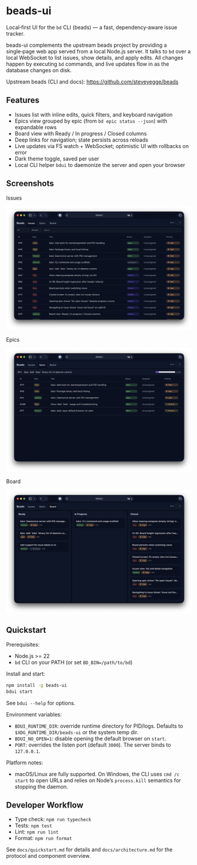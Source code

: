 # beads-ui

Local‑first UI for the `bd` CLI (beads) — a fast, dependency‑aware issue
tracker.

beads-ui complements the upstream beads project by providing a single‑page web
app served from a local Node.js server. It talks to `bd` over a local WebSocket
to list issues, show details, and apply edits. All changes happen by executing
`bd` commands, and live updates flow in as the database changes on disk.

Upstream beads (CLI and docs): https://github.com/steveyegge/beads

## Features

- Issues list with inline edits, quick filters, and keyboard navigation
- Epics view grouped by epic (from `bd epic status --json`) with expandable rows
- Board view with Ready / In progress / Closed columns
- Deep links for navigation; state persists across reloads
- Live updates via FS watch + WebSocket; optimistic UI with rollbacks on error
- Dark theme toggle, saved per user
- Local CLI helper `bdui` to daemonize the server and open your browser

## Screenshots

Issues

![Issues view](media/bdui-issues.png)

Epics

![Epics view](media/bdui-epics.png)

Board

![Board view](media/bdui-board.png)

## Quickstart

Prerequisites:

- Node.js >= 22
- `bd` CLI on your PATH (or set `BD_BIN=/path/to/bd`)

Install and start:

```sh
npm install -g beads-ui
bdui start
```

See `bdui --help` for options.

Environment variables:

- `BDUI_RUNTIME_DIR`: override runtime directory for PID/logs. Defaults to
  `$XDG_RUNTIME_DIR/beads-ui` or the system temp dir.
- `BDUI_NO_OPEN=1`: disable opening the default browser on `start`.
- `PORT`: overrides the listen port (default `3000`). The server binds to
  `127.0.0.1`.

Platform notes:

- macOS/Linux are fully supported. On Windows, the CLI uses `cmd /c start` to
  open URLs and relies on Node’s `process.kill` semantics for stopping the
  daemon.

## Developer Workflow

- Type check: `npm run typecheck`
- Tests: `npm test`
- Lint: `npm run lint`
- Format: `npm run format`

See `docs/quickstart.md` for details and `docs/architecture.md` for the protocol
and component overview.
